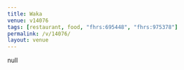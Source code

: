 ```yaml
---
title: Waka
venue: v14076
tags: [restaurant, food, "fhrs:695448", "fhrs:975378"]
permalink: /v/14076/
layout: venue
---
```

null